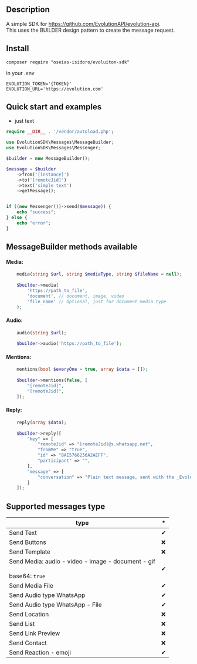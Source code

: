 ## Description
A simple SDK for https://github.com/EvolutionAPI/evolution-api. \
This uses the BUILDER design pattern to create the message request.

## Install
``
composer require "oseias-isidoro/evoluiton-sdk"
``
 
in your .env

```text
EVOLUTION_TOKEN='{TOKEN}'
EVOLUTION_URL='https://evolution.com'
```

## Quick start and examples

* just text
```php
require __DIR__ . '/vendor/autoload.php';

use EvolutionSDK\Messages\MessageBuilder;
use EvolutionSDK\Messages\Messenger;

$builder = new MessageBuilder();

$message = $builder
    ->from('[instance]')
    ->to('[remoteJid]')
    ->text('simple text')
    ->getMessage();


if ((new Messenger())->send($message)) {
    echo "success";
} else {
    echo "error";
}

```

## MessageBuilder methods available
#### Media:
```php
    media(string $url, string $mediaType, string $fileName = null);
    
    $builder->media(
        'https://path_to_file',
        'document', // document, image, video
        'file_name' // Optional, just for document media type 
    );
```    
#### Audio:
```php
    audio(string $url);
    
    $builder->audio('https://path_to_file');
```
#### Mentions:
```php
    mentions(bool $everyOne = true, array $data = []);
    
    $builder->mentions(false, [
        "[remoteJid]",
        "[remoteJid]",
    ]);
```
#### Reply:
```php
    reply(array $data);
    
    $builder->reply([
        "key" => [
            "remoteJid" => "[remoteJid]@s.whatsapp.net",
            "fromMe" => "true",
            "id" => "BAE5766236A2AEFF",
            "participant" => "",
        ],
        "message" => [
            "conversation" => "Plain text message, sent with the _Evolution-API_ 🚀."
        ]
    ]);
```

## Supported messages type 

| type                                                                           | * |
|--------------------------------------------------------------------------------|--|
| Send Text                                                                      | ✔ |
| Send Buttons                                                                   | ❌ |
| Send Template                                                                  | ❌ |
| Send Media: audio - video - image - document - gif <br></br>base64: ```true``` | ✔ |
| Send Media File                                                                | ✔ |
| Send Audio type WhatsApp                                                       | ✔ |
| Send Audio type WhatsApp - File                                                | ✔ |
| Send Location                                                                  | ❌ |
| Send List                                                                      | ❌ |
| Send Link Preview                                                              | ❌ |
| Send Contact                                                                   | ❌ |
| Send Reaction - emoji                                                          | ✔ |